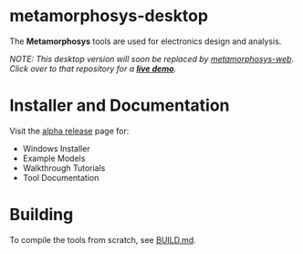 # metamorphosys-desktop
The **Metamorphosys** tools are used for electronics design and analysis.

_NOTE: This desktop version will soon be replaced by [metamorphosys-web](https://github.com/metamorph-inc/metamorphosys-web). Click over to that repository for a **[live demo](https://github.com/metamorph-inc/metamorphosys-web)**._

# Installer and Documentation
Visit the [alpha release](http://www.metamorphsoftware.com/alpha/) page for:
- Windows Installer
- Example Models
- Walkthrough Tutorials
- Tool Documentation

# Building
To compile the tools from scratch, see [BUILD.md](BUILD.md).
